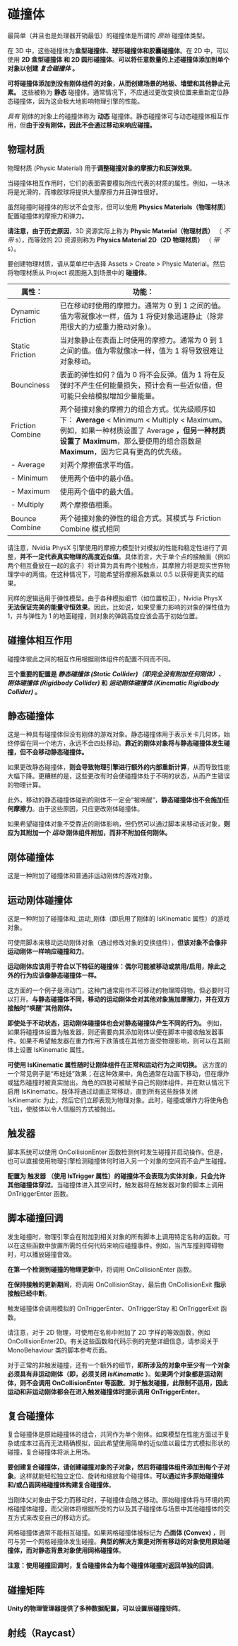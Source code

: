 碰撞体
======
最简单（并且也是处理器开销最低）的碰撞体是所谓的 _原始_ 碰撞体类型。

在 3D 中，这些碰撞体为**盒型碰撞体、球形碰撞体和胶囊碰撞体**。在 2D 中，可以使用 **2D 盒型碰撞体 和 2D 圆形碰撞体**。**可以将任意数量的上述碰撞体添加到单个对象以创建 _复合碰撞体_ 。**

**可将碰撞体添加到没有刚体组件的对象，从而创建场景的地板、墙壁和其他静止元素。** 这些被称为 __静态__ 碰撞体。通常情况下，不应通过更改变换位置来重新定位静态碰撞体，因为这会极大地影响物理引擎的性能。

_具有_ 刚体的对象上的碰撞体称为 __动态__ 碰撞体。静态碰撞体可与动态碰撞体相互作用，但**由于没有刚体，因此不会通过移动来响应碰撞。**

物理材质
------
物理材质 (Physic Material) 用于**调整碰撞对象的摩擦力和反弹效果**。

当碰撞体相互作用时，它们的表面需要模拟所应代表的材质的属性。例如，一块冰将是光滑的，而橡胶球将提供大量摩擦力并且弹性很好。

虽然碰撞时碰撞体的形状不会变形，但可以使用 __Physics Materials（物理材质）__ 配置碰撞体的摩擦力和弹力。

**请注意，由于历史原因**，3D 资源实际上称为 __Physic Material（物理材质）__ （ _不带_ s），而等效的 2D 资源则称为 __Physics Material 2D（2D 物理材质）__ （ _带_ s）。

要创建物理材质，请从菜单栏中选择 Assets > Create > Physic Material。然后将物理材质从 Project 视图拖入到场景中的 __碰撞体__。

|属性：	|功能：|
| ---- | ---- |
|Dynamic Friction	|已在移动时使用的摩擦力。通常为 0 到 1 之间的值。值为零就像冰一样，值为 1 将使对象迅速静止（除非用很大的力或重力推动对象）。|
|Static Friction	|当对象静止在表面上时使用的摩擦力。通常为 0 到 1 之间的值。值为零就像冰一样，值为 1 将导致很难让对象移动。|
|Bounciness	|表面的弹性如何？值为 0 将不会反弹。值为 1 将在反弹时不产生任何能量损失，预计会有一些近似值，但可能只会给模拟增加少量能量。|
|Friction Combine	|两个碰撞对象的摩擦力的组合方式。优先级顺序如下： __Average__ < Minimum < Multiply < Maximum。例如，如果一种材质设置了 Average __，但另一种材质设置了 Maximum__，那么要使用的组合函数是 __Maximum__，因为它具有更高的优先级。|
|- Average	|对两个摩擦值求平均值。|
|- Minimum	|使用两个值中的最小值。|
|- Maximum	|使用两个值中的最大值。|
|- Multiply	|两个摩擦值相乘。|
|Bounce Combine	|两个碰撞对象的弹性的组合方式。其模式与 Friction Combine 模式相同|

请注意，Nvidia PhysX 引擎使用的摩擦力模型针对模拟的性能和稳定性进行了调整，**并不一定代表真实物理的高度近似值**。具体而言，大于单个点的接触面（例如两个相互叠放在一起的盒子）将计算为具有两个接触点，其摩擦力将是现实世界物理学中的两倍。在这种情况下，可能希望将摩擦系数乘以 0.5 以获得更真实的结果。

同样的逻辑适用于弹性模型。由于各种模拟细节（如位置校正），Nvidia PhysX **无法保证完美的能量守恒效果**。因此，比如说，如果受重力影响的对象的弹性值为 1，并与弹性为 1 的地面碰撞，则对象的弹跳高度应该会高于初始位置。



碰撞体相互作用
------
碰撞体彼此之间的相互作用根据刚体组件的配置不同而不同。

**三个重要的配置是 _静态碰撞体 (Static Collider)（即完全没有附加任何刚体）、刚体碰撞体 (Rigidbody Collider)_ 和 _运动刚体碰撞体 (Kinematic Rigidbody Collider)_ 。**

静态碰撞体
------
这是一种具有碰撞体但没有刚体的游戏对象。静态碰撞体用于表示关卡几何体，始终停留在同一个地方，永远不会四处移动。**靠近的刚体对象将与静态碰撞体发生碰撞，但不会移动静态碰撞体。**

如果更改静态碰撞体，**则会导致物理引擎进行额外的内部重新计算**，从而导致性能大幅下降。更糟糕的是，这些更改有时会使碰撞体处于不明的状态，从而产生错误的物理计算。

此外，移动的静态碰撞体碰到的刚体不一定会“被唤醒”，**静态碰撞体也不会施加任何摩擦力**。由于这些原因，只应更改刚体碰撞体。

如果希望碰撞体对象不受靠近的刚体影响，但仍然可以通过脚本来移动该对象，**则应为其附加一个 _运动_ 刚体组件附加，而非不附加任何刚体。**

刚体碰撞体
------
这是一种附加了碰撞体和普通非运动刚体的游戏对象。

运动刚体碰撞体
-----

这是一种附加了碰撞体和_运动_刚体（即启用了刚体的 IsKinematic 属性）的游戏对象。

可使用脚本来移动运动刚体对象（通过修改对象的变换组件），**但该对象不会像非运动刚体一样响应碰撞和力**。

**运动刚体应该用于符合以下特征的碰撞体：偶尔可能被移动或禁用/启用，除此之外的行为应该像静态碰撞体一样。**

这方面的一个例子是滑动门，这种门通常用作不可移动的物理障碍物，但必要时可以打开。**与静态碰撞体不同，移动的运动刚体会对其他对象施加摩擦力，并在双方接触时“唤醒”其他刚体。**

**即使处于不动状态，运动刚体碰撞体也会对静态碰撞体产生不同的行为。** 例如，如果将碰撞体设置为触发器，则还需要向其添加刚体以便在脚本中接收触发器事件。如果不希望触发器在重力作用下跌落或在其他方面受物理影响，则可以在其刚体上设置 IsKinematic 属性。

**可使用 IsKinematic 属性随时让刚体组件在正常和运动行为之间切换。** 这方面的一个常见例子是“布娃娃”效果；在这种效果中，角色通常在动画下移动，但在爆炸或猛烈碰撞时被真实抛出。角色的四肢可被赋予自己的刚体组件，并在默认情况下启用 IsKinematic。肢体将通过动画正常移动，直到所有这些肢体关闭 IsKinematic 为止，然后它们立即表现为物理对象。此时，碰撞或爆炸力将使角色飞出，使肢体以令人信服的方式被抛出。

触发器
------
脚本系统可以使用 OnCollisionEnter 函数检测何时发生碰撞并启动操作。但是，也可以直接使用物理引擎检测碰撞体何时进入另一个对象的空间而不会产生碰撞。

**配置为 __触发器__ （使用 IsTrigger 属性）的碰撞体不会表现为实体对象，只会允许其他碰撞体穿过**。当碰撞体进入其空间时，触发器将在触发器对象的脚本上调用 OnTriggerEnter 函数。

脚本碰撞回调
------
发生碰撞时，物理引擎会在附加到相关对象的所有脚本上调用特定名称的函数。可以在这些函数中放置所需的任何代码来响应碰撞事件。例如，当汽车撞到障碍物时，可以播放碰撞音效。

**在第一个检测到碰撞的物理更新中**，将调用 OnCollisionEnter 函数。

**在保持接触的更新期间**，将调用 OnCollisionStay，最后由 OnCollisionExit **指示接触已经中断**。

触发碰撞体会调用模拟的 OnTriggerEnter、OnTriggerStay 和 OnTriggerExit 函数。

请注意，对于 2D 物理，可使用在名称中附加了 2D 字样的等效函数，例如 OnCollisionEnter2D。有关这些函数和代码示例的完整详细信息，请参阅关于 MonoBehaviour 类的脚本参考页面。

对于正常的非触发碰撞，还有一个额外的细节，**即所涉及的对象中至少有一个对象必须具有非运动刚体（即，必须关闭 _IsKinematic_ ）**。**如果两个对象都是运动刚体，则不会调用 OnCollisionEnter 等函数**。**对于触发碰撞，此限制不适用，因此运动和非运动刚体都会在进入触发碰撞体时提示调用 OnTriggerEnter**。

复合碰撞体
------
复合碰撞体是原始碰撞体的组合，共同作为单个刚体。如果模型在性能方面过于复杂或成本过高而无法精确模拟，因此希望使用简单的近似值以最佳方式模拟形状的碰撞，复合碰撞体将派上用场。

**要创建复合碰撞体，请创建碰撞对象的子对象，然后将碰撞体组件添加到每个子对象**。这样就能轻松独立定位、旋转和缩放每个碰撞体。**可以通过许多原始碰撞体和/或凸面网格碰撞体构建复合碰撞体**。

当刚体父对象由于受力而移动时，子碰撞体会随之移动。原始碰撞体将与环境的网格碰撞体碰撞，而父刚体将根据所受的力以及其子碰撞体与场景中其他碰撞体的交互方式来改变自己的移动方式。

网格碰撞体通常不能相互碰撞。如果网格碰撞体被标记为 __凸面体 (Convex)__ ，则可与另一个网格碰撞体发生碰撞。**典型的解决方案是对所有移动的对象使用原始碰撞体，而对静态背景对象使用网格碰撞体**。

**注意：使用碰撞回调时，复合碰撞体会为每个碰撞体碰撞对返回单独的回调**。

碰撞矩阵
-----
**Unity的物理管理器提供了多种数据配置，可以设置层碰撞矩阵**。

射线（Raycast）
-----
